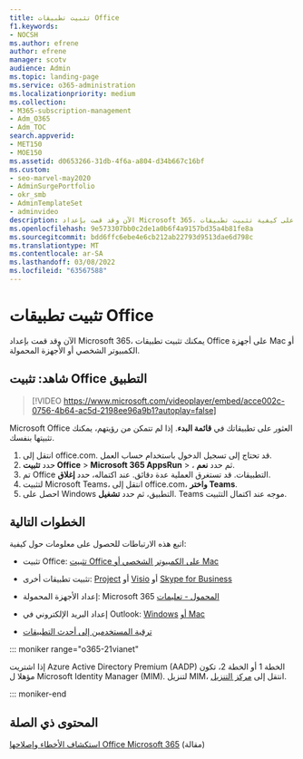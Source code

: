 ```yaml
---
title: تثبيت تطبيقات Office
f1.keywords:
- NOCSH
ms.author: efrene
author: efrene
manager: scotv
audience: Admin
ms.topic: landing-page
ms.service: o365-administration
ms.localizationpriority: medium
ms.collection:
- M365-subscription-management
- Adm_O365
- Adm_TOC
search.appverid:
- MET150
- MOE150
ms.assetid: d0653266-31db-4f6a-a804-d34b667c16bf
ms.custom:
- seo-marvel-may2020
- AdminSurgePortfolio
- okr_smb
- AdminTemplateSet
- adminvideo
description: الآن وقد قمت بإعداد Microsoft 365، تعرف على كيفية تثبيت تطبيقات Office على أجهزة Mac أو الكمبيوتر الشخصي أو الأجهزة المحمولة.
ms.openlocfilehash: 9e573307bb0c2de1a0b6f4a9157bd35a4b81fe8a
ms.sourcegitcommit: bdd6ffc6ebe4e6cb212ab22793d9513dae6d798c
ms.translationtype: MT
ms.contentlocale: ar-SA
ms.lasthandoff: 03/08/2022
ms.locfileid: "63567588"
---
```

# <a name="install-office-applications"></a>تثبيت تطبيقات Office

الآن وقد قمت بإعداد Microsoft 365، يمكنك تثبيت تطبيقات Office على أجهزة Mac أو الكمبيوتر الشخصي أو الأجهزة المحمولة.
  
## <a name="watch-install-office-apps"></a>شاهد: تثبيت Office التطبيق

> [!VIDEO https://www.microsoft.com/videoplayer/embed/acce002c-0756-4b64-ac5d-2198ee96a9b1?autoplay=false]

Microsoft Office العثور على تطبيقاتك في **قائمة البدء**. إذا لم تتمكن من رؤيتهم، يمكنك تثبيتها بنفسك.

1. انتقل إلى office.com. قد تحتاج إلى تسجيل الدخول باستخدام حساب العمل.
2. حدد **تثبيت Office**  >   **Microsoft 365 AppsRun**  >   ، ثم حدد **نعم**.
3. تم Office التطبيقات. قد تستغرق العملية عدة دقائق. عند اكتماله، حدد  **إغلاق**.
4. لتثبيت Microsoft Teams، انتقل إلى office.com، **واختر Teams**.
5. احصل على Windows التطبيق، ثم حدد **تشغيل**. Teams موجه عند اكتمال التثبيت.

## <a name="next-steps"></a>الخطوات التالية

اتبع هذه الارتباطات للحصول على معلومات حول كيفية:
  
- تثبيت Office: [تثبيت Office على الكمبيوتر الشخصي أو Mac](https://support.microsoft.com/office/4414eaaf-0478-48be-9c42-23adc4716658)

- تثبيت تطبيقات أخرى: [Project](https://support.microsoft.com/office/install-project-7059249b-d9fe-4d61-ab96-5c5bf435f281) أو [Visio](https://support.microsoft.com/office/install-visio-f98f21e3-aa02-4827-9167-ddab5b025710) أو [Skype for Business](https://support.microsoft.com/office/install-skype-for-business-8a0d4da8-9d58-44f9-9759-5c8f340cb3fb)

- إعداد الأجهزة المحمولة: Microsoft 365 [المحمول - تعليمات](https://support.microsoft.com/office/7dabb6cb-0046-40b6-81fe-767e0b1f014f)

- إعداد البريد الإلكتروني في Outlook: [Windows](https://support.microsoft.com/office/6e27792a-9267-4aa4-8bb6-c84ef146101b) [أو Mac](https://support.microsoft.com/office/6e27792a-9267-4aa4-8bb6-c84ef146101b#PickTab=Outlook_for_Mac)
 
- [ترقية المستخدمين إلى أحدث التطبيقات](upgrade-users-to-latest-office-client.md) 

::: moniker range="o365-21vianet"

إذا اشتريت Azure Active Directory Premium (AADP) الخطة 1 أو الخطة 2، تكون مؤهلا ل Microsoft Identity Manager (MIM). لتنزيل MIM، انتقل إلى [مركز التنزيل](https://www.microsoft.com/zh-cn/download/details.aspx?id=58498).

::: moniker-end

## <a name="related-content"></a>المحتوى ذي الصلة
  
[استكشاف الأخطاء وإصلاحها Office Microsoft 365](https://support.microsoft.com/office/35ff2def-e0b2-4dac-9784-4cf212c1f6c2) (مقالة)

